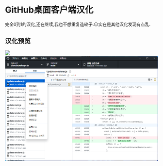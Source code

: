 # GitHub桌面客户端汉化
完全0到1的汉化,还在继续,我也不想重复造轮子.😒实在是其他汉化发现有点乱.

## 汉化预览
![](https://github.com/wroldLove/GitHubDesktop-zh/blob/main/Preview.png)
![](https://github.com/Hoolib/GitHubDesktop-zh/blob/main/image.png)
